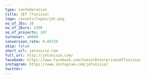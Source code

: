 ```yaml
---
type: confederation
title: JET (Tunisia)
logo: /assets/logos/jet.png
no_of_JEs: 38
no_of_JEurs: 1200
no_of_projects: 107
turnover: 40000
conversion_rate: 0.40720
skip: false
short_url: jetunisie.com
full_url: http://jetunisie.com/
facebook: https://www.facebook.com/JuniorEnterprisesOfTunisia/
instagram: https://www.instagram.com/jetunisia/
twitter:
---
```

